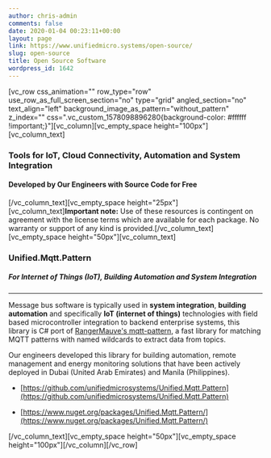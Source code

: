 ```yaml
---
author: chris-admin
comments: false
date: 2020-01-04 00:23:11+00:00
layout: page
link: https://www.unifiedmicro.systems/open-source/
slug: open-source
title: Open Source Software
wordpress_id: 1642
---
```


[vc_row css_animation="" row_type="row" use_row_as_full_screen_section="no" type="grid" angled_section="no" text_align="left" background_image_as_pattern="without_pattern" z_index="" css=".vc_custom_1578098896280{background-color: #ffffff !important;}"][vc_column][vc_empty_space height="100px"][vc_column_text]


### Tools for IoT, Cloud Connectivity, Automation and System Integration




#### Developed by Our Engineers with Source Code for Free


[/vc_column_text][vc_empty_space height="25px"][vc_column_text]**Important note:** Use of these resources is contingent on agreement with the license terms which are available for each package. No warranty or support of any kind is provided.[/vc_column_text][vc_empty_space height="50px"][vc_column_text]


### Unified.Mqtt.Pattern




##### For Internet of Things (IoT), Building Automation and System Integration





* * *



Message bus software is typically used in **system integration**, **building automation** and specifically **IoT (internet of things)** technologies with field based microcontroller integration to backend enterprise systems, this library is C# port of [RangerMauve's mqtt-pattern](https://github.com/RangerMauve/mqtt-pattern), a fast library for matching MQTT patterns with named wildcards to extract data from topics.

Our engineers developed this library for building automation, remote management and energy monitoring solutions that have been actively deployed in Dubai (United Arab Emirates) and Manila (Philippines).



 	
  * [https://github.com/unifiedmicrosystems/Unified.Mqtt.Pattern](https://github.com/unifiedmicrosystems/Unified.Mqtt.Pattern)

 	
  * [https://www.nuget.org/packages/Unified.Mqtt.Pattern/](https://www.nuget.org/packages/Unified.Mqtt.Pattern/)


[/vc_column_text][vc_empty_space height="50px"][vc_empty_space height="100px"][/vc_column][/vc_row]
